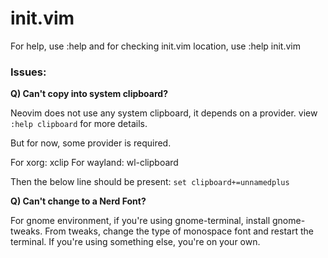 # init.vim

For help, use :help
and for checking init.vim location, use :help init.vim

### Issues:

**Q) Can't copy into system clipboard?**

Neovim does not use any system clipboard, it depends on a provider.
view `:help clipboard` for more details.

But for now, some provider is required.

For xorg: xclip
For wayland: wl-clipboard

Then the below line should be present:
`set clipboard+=unnamedplus`

**Q) Can't change to a Nerd Font?**

For gnome environment, if you're using gnome-terminal, install gnome-tweaks. From tweaks, change the type of monospace font and restart the terminal. If you're using something else, you're on your own.

